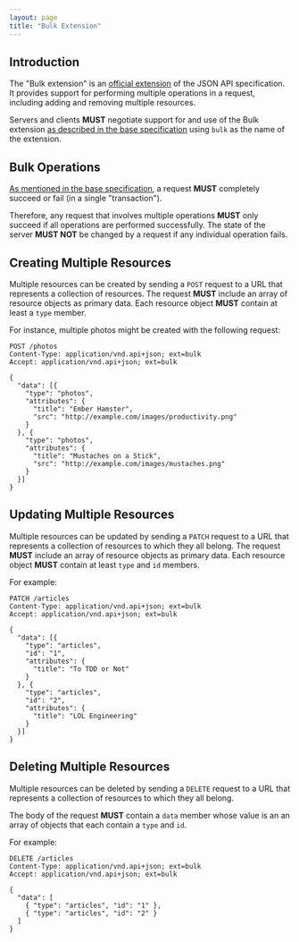 ```yaml
---
layout: page
title: "Bulk Extension"
---
```


## Introduction <a href="#introduction" id="introduction" class="headerlink"></a>

The "Bulk extension" is an [official
extension](/extensions/#official-extensions) of the JSON API specification.
It provides support for performing multiple operations in a request,
including adding and removing multiple resources.

Servers and clients **MUST** negotiate support for and use of the Bulk extension
[as described in the base specification](/format/#extending) using `bulk` as the
name of the extension.

## Bulk Operations <a href="#bulk-operations" id="bulk-operations" class="headerlink"></a>

[As mentioned in the base specification](/format/#crud), a request **MUST**
completely succeed or fail (in a single "transaction").

Therefore, any request that involves multiple operations **MUST** only
succeed if all operations are performed successfully. The state of the
server **MUST NOT** be changed by a request if any individual operation fails.

## Creating Multiple Resources <a href="#creating-multiple-resources" id="creating-multiple-resources" class="headerlink"></a>

Multiple resources can be created by sending a `POST` request to a URL that
represents a collection of resources. The request **MUST** include an array
of resource objects as primary data. Each resource object **MUST** contain
at least a `type` member.

For instance, multiple photos might be created with the following request:

```text
POST /photos
Content-Type: application/vnd.api+json; ext=bulk
Accept: application/vnd.api+json; ext=bulk

{
  "data": [{
    "type": "photos",
    "attributes": {
      "title": "Ember Hamster",
      "src": "http://example.com/images/productivity.png"
    }
  }, {
    "type": "photos",
    "attributes": {
      "title": "Mustaches on a Stick",
      "src": "http://example.com/images/mustaches.png"
    }
  }]
}
```


## Updating Multiple Resources <a href="#updating-multiple-resources" id="updating-multiple-resources" class="headerlink"></a>

Multiple resources can be updated by sending a `PATCH` request to a URL that
represents a collection of resources to which they all belong. The request
**MUST** include an array of resource objects as primary data. Each resource
object **MUST** contain at least `type` and `id` members.

For example:

```text
PATCH /articles
Content-Type: application/vnd.api+json; ext=bulk
Accept: application/vnd.api+json; ext=bulk

{
  "data": [{
    "type": "articles",
    "id": "1",
    "attributes": {
      "title": "To TDD or Not"
    }
  }, {
    "type": "articles",
    "id": "2",
    "attributes": {
      "title": "LOL Engineering"
    }
  }]
}
```

## Deleting Multiple Resources <a href="#deleting-multiple-resources" id="deleting-multiple-resources" class="headerlink"></a>

Multiple resources can be deleted by sending a `DELETE` request to a URL that
represents a collection of resources to which they all belong.

The body of the request **MUST** contain a `data` member whose value is an
an array of objects that each contain a `type` and `id`.

For example:

```text
DELETE /articles
Content-Type: application/vnd.api+json; ext=bulk
Accept: application/vnd.api+json; ext=bulk

{
  "data": [
    { "type": "articles", "id": "1" },
    { "type": "articles", "id": "2" }
  ]
}
```
